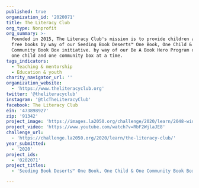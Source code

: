 ```yaml
---
published: true
organization_id: '2020071'
title: The Literacy Club
org_type: Nonprofit
org_summary: >-
  Founded in 2015, The Literacy Club's mission is to provide children access to
  free books by way of our Seeding Book Deserts™ One Book, One Child & One
  Community Book Box initiative. by way of our Be A Book Hero Program one book,
  one child and one community box at a time.
tags_indicators:
  - Teaching & mentorship
  - Education & youth
charity_navigator_url: ''
organization_website:
  - 'https://www.theliteracyclub.org'
twitter: '@theliteracyclub'
instagram: '@tlcTheLiteracyClub'
facebook: The Literacy Club
ein: '473898927'
zip: '91342'
project_image: 'https://images.la2050.org/challenge/2020/learn/2048-wide/the-literacy-club.jpg'
project_video: 'https://www.youtube.com/watch?v=RbF2WjlaJE8'
challenge_url:
  - 'https://challenge.la2050.org/2020/learn/the-literacy-club/'
year_submitted:
  - '2020'
project_ids:
  - '0202071'
project_titles:
  - 'Seeding Book Deserts™ One Book, One Child & One Community Book Box'

---
```

